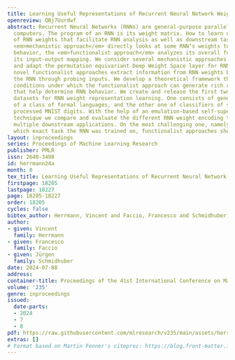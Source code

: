 ```yaml
---
title: Learning Useful Representations of Recurrent Neural Network Weight Matrices
openreview: QBj7Uurdwf
abstract: Recurrent Neural Networks (RNNs) are general-purpose parallel-sequential
  computers. The program of an RNN is its weight matrix. How to learn useful representations
  of RNN weights that facilitate RNN analysis as well as downstream tasks? While the
  <em>mechanistic approach</em> directly looks at some RNN’s weights to predict its
  behavior, the <em>functionalist approach</em> analyzes its overall functionality–specifically,
  its input-output mapping. We consider several mechanistic approaches for RNN weights
  and adapt the permutation equivariant Deep Weight Space layer for RNNs. Our two
  novel functionalist approaches extract information from RNN weights by ’interrogating’
  the RNN through probing inputs. We develop a theoretical framework that demonstrates
  conditions under which the functionalist approach can generate rich representations
  that help determine RNN behavior. We create and release the first two ’model zoo’
  datasets for RNN weight representation learning. One consists of generative models
  of a class of formal languages, and the other one of classifiers of sequentially
  processed MNIST digits. With the help of an emulation-based self-supervised learning
  technique we compare and evaluate the different RNN weight encoding techniques on
  multiple downstream applications. On the most challenging one, namely predicting
  which exact task the RNN was trained on, functionalist approaches show clear superiority.
layout: inproceedings
series: Proceedings of Machine Learning Research
publisher: PMLR
issn: 2640-3498
id: herrmann24a
month: 0
tex_title: Learning Useful Representations of Recurrent Neural Network Weight Matrices
firstpage: 18205
lastpage: 18227
page: 18205-18227
order: 18205
cycles: false
bibtex_author: Herrmann, Vincent and Faccio, Francesco and Schmidhuber, J\"{u}rgen
author:
- given: Vincent
  family: Herrmann
- given: Francesco
  family: Faccio
- given: Jürgen
  family: Schmidhuber
date: 2024-07-08
address:
container-title: Proceedings of the 41st International Conference on Machine Learning
volume: '235'
genre: inproceedings
issued:
  date-parts:
  - 2024
  - 7
  - 8
pdf: https://raw.githubusercontent.com/mlresearch/v235/main/assets/herrmann24a/herrmann24a.pdf
extras: []
# Format based on Martin Fenner's citeproc: https://blog.front-matter.io/posts/citeproc-yaml-for-bibliographies/
---
```

